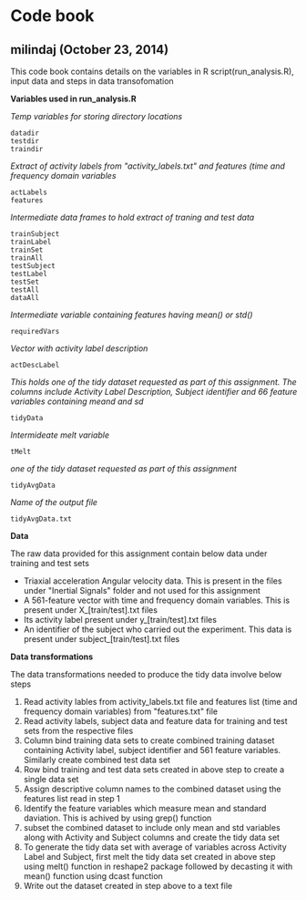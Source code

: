 
Code book
====================

milindaj (October 23, 2014)
---------------------


This code book contains details on the variables in R script(run_analysis.R), input data and steps in data transofomation

**Variables used in run_analysis.R**

*Temp variables for storing directory locations*
```
datadir
testdir
traindir
```


*Extract of activity labels from "activity_labels.txt" and features (time and frequency domain variables*
```
actLabels
features
```

*Intermediate data frames to hold extract of traning and test data*
```
trainSubject
trainLabel
trainSet
trainAll
testSubject
testLabel
testSet
testAll
dataAll
```

*Intermediate variable containing features having mean() or std()*
```
requiredVars
```

*Vector with activity label description*
```
actDescLabel
```

*This holds one of the tidy dataset requested as part of this assignment. The columns include Activity Label Description, Subject identifier and 66 feature variables containing meand and sd*
```
tidyData
```

*Intermideate melt variable*
```
tMelt
```

*one of the tidy dataset requested as part of this assignment*
```
tidyAvgData
```

*Name of the output file*
```
tidyAvgData.txt
```

**Data**

The raw data provided for this assignment contain below data under training and test sets

- Triaxial acceleration Angular velocity data. This is present in the files under "Inertial Signals" folder and not used for this assignment
- A 561-feature vector with time and frequency domain variables. This is present under X_[train/test].txt files 
- Its activity label present under y_[train/test].txt files
- An identifier of the subject who carried out the experiment. This data is present under subject_[train/test].txt files

**Data transformations** 

The data transformations needed to produce the tidy data involve below steps
1.  Read activity lables from activity_labels.txt file and features list (time and frequency domain variables) from "features.txt" file
2.  Read activity labels, subject data and feature data for training and test sets from the respective files
3.  Column bind training data sets to create combined training dataset containing Activity label, subject identifier and 561 feature variables. Similarly create combined test data set
4.  Row bind training and test data sets created in above step to create a single data set
5.  Assign descriptive column names to the combined dataset using the features list read in step 1
6.  Identify the feature variables which measure mean and standard daviation. This is achived by using grep() function
7.  subset the combined dataset to include only mean and std variables along with Activity and Subject columns and create the tidy data set
8.  To generate the tidy data set with average of variables across Activity Label and Subject, first melt the tidy data set created in above step using melt() function in reshape2 package followed by decasting it with mean() function using dcast function
9.  Write out the dataset created in step above to a text file 
